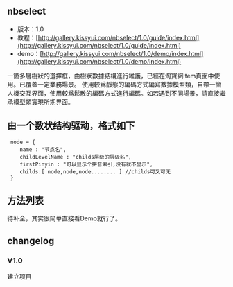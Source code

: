 ## nbselect
* 版本：1.0
* 教程：[http://gallery.kissyui.com/nbselect/1.0/guide/index.html](http://gallery.kissyui.com/nbselect/1.0/guide/index.html)
* demo：[http://gallery.kissyui.com/nbselect/1.0/demo/index.html](http://gallery.kissyui.com/nbselect/1.0/demo/index.html)

一箇多層樹狀的選擇框，由樹狀數據結構進行維護，已經在淘寶網Item頁面中使用。已覆蓋一定業務場景。
使用較爲靜態的編碼方式編寫數據模型類，自帶一箇人機交互界面，使用較爲鬆散的編碼方式進行編碼。如若遇到不同場景，請直接繼承模型類實現所期界面。

## 由一个数状结构驱动，格式如下
     node = {
        name : "节点名",
        childLevelName : "childs层级的层级名",
        firstPinyin : "可以显示个拼音索引,没有就不显示",
        childs:[ node,node,node........ ] //childs可又可无
     }

## 方法列表
待补全，其实很简单直接看Demo就行了。

## changelog

### V1.0
建立项目


